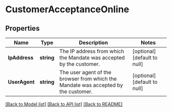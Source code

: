 # CustomerAcceptanceOnline

## Properties
Name | Type | Description | Notes
------------ | ------------- | ------------- | -------------
**IpAddress** | **string** | The IP address from which the Mandate was accepted by the customer. | [optional] [default to null]
**UserAgent** | **string** | The user agent of the browser from which the Mandate was accepted by the customer. | [optional] [default to null]

[[Back to Model list]](../README.md#documentation-for-models) [[Back to API list]](../README.md#documentation-for-api-endpoints) [[Back to README]](../README.md)

